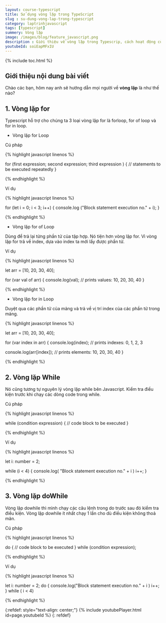 ```yaml
---
layout: course-typescript
title: Sử dụng vòng lặp trong TypeScript
slug : su-dung-vong-lap-trong-typescript
category: laptrinhjavascript
tags: [typescript]
summery: Vòng lặp   
image: /images/blog/feature_javascript.png
description : Giới thiệu về vòng lặp trong Typescrip, cách hoạt động của vòng lặp trong Typescrip
youtubeId: soiEapMFxIU
---
```


{% include toc.html %}

## **Giới thiệu nội dung bài viết**

Chào các bạn, hôm nay anh sẽ hướng dẫn mọi người về <b>vòng lặp</b> là như thế nào? 

## **1. Vòng lặp for**

Typescript hỗ trợ cho chúng ta 3 loại vòng lặp for là forloop, for of loop và for in loop.

- Vòng lặp for Loop

Cú pháp

{% highlight javascript  linenos %}

for (first expression; second expression; third expression ) {
    // statements to be executed repeatedly
}

{% endhighlight %}


Ví dụ

{% highlight javascript  linenos %}

for (let i = 0; i < 3; i++) {
  console.log ("Block statement execution no." + i);
}

{% endhighlight %}

- Vòng lặp for of Loop

Dùng để trả lại từng phần tử của tập hợp. Nó tiện hơn vòng lặp for. Vì vòng lặp for trả về index, dựa vào index ta mới lấy được phần tử. 

Ví dụ

{% highlight javascript  linenos %}

let arr = [10, 20, 30, 40];

for (var val of arr) {
  console.log(val); // prints values: 10, 20, 30, 40
}

{% endhighlight %}

- Vòng lặp for in Loop

Duyệt qua các phần tử của mảng và trả về vị trí index của các phần tử trong mảng.

{% highlight javascript  linenos %}

let arr = [10, 20, 30, 40];

for (var index in arr) {
  console.log(index); // prints indexes: 0, 1, 2, 3

  console.log(arr[index]); // prints elements: 10, 20, 30, 40
}

{% endhighlight %}

## **2. Vòng lặp While**

Nó cũng tương tự nguyên lý vòng lặp while bên Javascript. Kiểm tra điều kiện trước khi chạy các dòng code trong while.

Cú pháp

{% highlight javascript  linenos %}

while (condition expression) {
    // code block to be executed
}

{% endhighlight %}

Ví dụ

{% highlight javascript  linenos %}

let i: number = 2;

while (i < 4) {
    console.log( "Block statement execution no." + i )
    i++;
}

{% endhighlight %}


## **3. Vòng lặp doWhile**

Vòng lặp dowhile thì mình chạy các câu lệnh trong do trước sau đó kiểm tra điều kiện. Vòng lặp dowhile ít nhất chạy 1 lần cho dù điều kiện không thoả mãn. 

Cú pháp

{% highlight javascript  linenos %}

do {
// code block to be executed
}
while (condition expression);

{% endhighlight %}

Ví dụ

{% highlight javascript  linenos %}

let i: number = 2;
do {
    console.log("Block statement execution no." + i )
    i++;
} while ( i < 4)

{% endhighlight %}

{:refdef: style="text-align: center;"}
{% include youtubePlayer.html id=page.youtubeId %}
{: refdef}




















